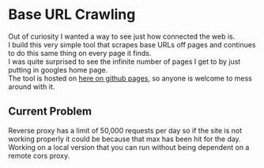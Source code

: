 # Base URL Crawling	
Out of curiosity I wanted a way to see just how connected the web is. 	
I build this very simple tool that scrapes base URLs off pages and continues to do this same thing on every page it finds. 	
I was quite surprised to see the infinite number of pages I get to by just putting in googles home page. 	
The tool is hosted on [here on github pages](http://baseurlscrape.tk/), so anyone is welcome to mess around with it.

## Current Problem
Reverse proxy has a limit of 50,000 requests per day so if the site is not working properly it could be because that max has been hit for the day. Working on a local version that you can run without being dependent on a remote cors proxy.